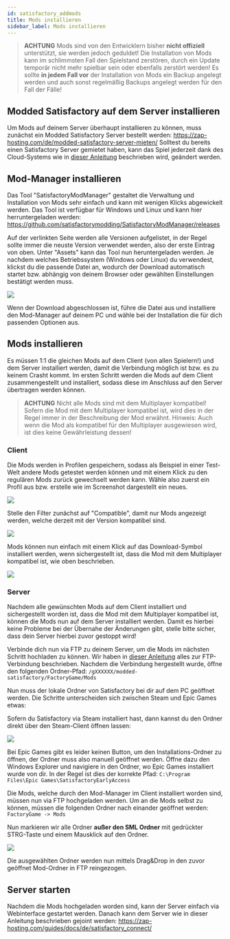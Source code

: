 ```yaml
---
id: satisfactory_addmods
title: Mods installieren
sidebar_label: Mods installieren
---
```


> **ACHTUNG**
> Mods sind von den Entwicklern bisher **nicht offiziell** unterstützt, sie werden jedoch geduldet!
> Die Installation von Mods kann im schlimmsten Fall den Spielstand zerstören, durch ein Update temporär nicht mehr spielbar sein oder ebenfalls zerstört werden!
> Es sollte **in jedem Fall vor** der Installation von Mods ein Backup angelegt werden und auch sonst regelmäßig Backups angelegt werden für den Fall der Fälle!

## Modded Satisfactory auf dem Server installieren

Um Mods auf deinem Server überhaupt installieren zu können, muss  zunächst ein Modded Satisfactory Server bestellt werden: https://zap-hosting.com/de/modded-satisfactory-server-mieten/
Solltest du bereits einen Satisfactory Server gemietet haben, kann das Spiel jederzeit dank des Cloud-Systems wie in [dieser Anleitung](https://zap-hosting.com/guides/docs/de/gameserver_gameswitch/) beschrieben wird, geändert werden.

## Mod-Manager installieren

Das Tool "SatisfactoryModManager" gestaltet die Verwaltung und Installation von Mods sehr einfach und kann mit wenigen Klicks abgewickelt werden.
Das Tool ist verfügbar für Windows und Linux und kann hier herruntergeladen werden: https://github.com/satisfactorymodding/SatisfactoryModManager/releases

Auf der verlinkten Seite werden alle Versionen aufgelistet, in der Regel sollte immer die neuste Version verwendet werden, also der erste Eintrag von oben.
Unter "Assets" kann das Tool nun heruntergeladen werden. Je nachdem welches Betriebssystem (Windows oder Linux) du verwendest, klickst du die passende Datei an, wodurch der Download automatisch startet bzw. abhängig von deinem Browser oder gewählten Einstellungen bestätigt werden muss.

![](https://screensaver01.zap-hosting.com/index.php/s/e7q5qCBP7D4ZL5g/preview)

Wenn der Download abgeschlossen ist, führe die Datei aus und installiere den Mod-Manager auf deinem PC und wähle bei der Installation die für dich passenden Optionen aus.

## Mods installieren

Es müssen 1:1 die gleichen Mods auf dem Client (von allen Spielern!) und dem Server installiert werden, damit die Verbindung möglich ist bzw. es zu keinem Crasht kommt.
Im ersten Schritt werden die Mods auf dem Client zusammengestellt und installiert, sodass diese im Anschluss auf den Server übertragen werden können.

> **ACHTUNG**
> Nicht alle Mods sind mit dem Multiplayer kompatibel!
> Sofern die Mod mit dem Multiplayer kompatibel ist, wird dies in der Regel immer in der Beschreibung der Mod erwähnt.
> Hinweis: Auch wenn die Mod als kompatibel für den Multiplayer ausgewiesen wird, ist dies keine Gewährleistung dessen!

### Client

Die Mods werden in Profilen gespeichern, sodass als Beispiel in einer Test-Welt andere Mods getestet werden können und mit einem Klick zu den regulären Mods zurück gewechselt werden kann.
Wähle also zuerst ein Profil aus bzw. erstelle wie im Screenshot dargestellt ein neues.

![](https://screensaver01.zap-hosting.com/index.php/s/EMFsKnrsowZAxJE/preview)

Stelle den Filter zunächst auf "Compatible", damit nur Mods angezeigt werden, welche derzeit mit der Version kompatibel sind.

![](https://screensaver01.zap-hosting.com/index.php/s/jg82aG3ketFxesD/preview)

Mods können nun einfach mit einem Klick auf das Download-Symbol installiert werden, wenn sichergestellt ist, dass die Mod mit dem Multiplayer kompatibel ist, wie oben beschrieben.

![](https://screensaver01.zap-hosting.com/index.php/s/CH2pBzS8iXxEpRz/preview)

### Server

Nachdem alle gewünschten Mods auf dem Client installiert und sichergestellt worden ist, dass die Mod mit dem Multiplayer kompatibel ist, können die Mods nun auf dem Server installiert werden. 
Damit es hierbei keine Probleme bei der Übernahe der Änderungen gibt, stelle bitte sicher, dass dein Server hierbei zuvor gestoppt wird!

Verbinde dich nun via FTP zu deinem Server, um die Mods im nächsten Schritt hochladen zu können.
Wir haben in [dieser Anleitung](https://zap-hosting.com/guides/docs/de/gameserver_ftpaccess/) alles zur FTP-Verbindung beschrieben.
Nachdem die Verbindung hergestellt wurde, öffne den folgenden Ordner-Pfad: `/gXXXXXX/modded-satisfactory/FactoryGame/Mods`

Nun muss der lokale Ordner von Satisfactory bei dir auf dem PC geöffnet werden.
Die Schritte unterscheiden sich zwischen Steam und Epic Games etwas:

<!--DOCUSAURUS_CODE_TABS-->

<!--Steam-->
Sofern du Satisfactory via Steam installiert hast, dann kannst du den Ordner direkt über den Steam-Client öffnen lassen:

![](https://screensaver01.zap-hosting.com/index.php/s/ryEKHqEQFDBkkME/preview)

<!--Epic Games-->
Bei Epic Games gibt es leider keinen Button, um den Installations-Ordner zu öffnen, der Ordner muss also manuell geöffnet werden.
Öffne dazu den Windows Explorer und navigiere in den Ordner, wo Epic Games installiert wurde von dir.
In der Regel ist dies der korrekte Pfad: `C:\Program Files\Epic Games\SatisfactoryEarlyAccess`

<!--END_DOCUSAURUS_CODE_TABS-->

Die Mods, welche durch den Mod-Manager im Client installiert worden sind, müssen nun via FTP hochgeladen werden.
Um an die Mods selbst zu können, müssen die folgenden Ordner nach einander geöffnet werden: `FactoryGame -> Mods`

Nun markieren wir alle Ordner **außer den SML Ordner** mit gedrückter STRG-Taste und einem Mausklick auf den Ordner.

![](https://screensaver01.zap-hosting.com/index.php/s/jCNjLHiF3JRgB24/preview)

Die ausgewählten Ordner werden nun mittels Drag&Drop in den zuvor geöffnet Mod-Ordner in FTP reingezogen.

## Server starten

Nachdem die Mods hochgeladen worden sind, kann der Server einfach via Webinterface gestartet werden.
Danach kann dem Server wie in dieser Anleitung beschrieben gejoint werden: https://zap-hosting.com/guides/docs/de/satisfactory_connect/
